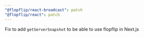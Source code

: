 ```yaml
---
"@flopflip/react-broadcast": patch
"@flopflip/react": patch
---
```


Fix to add `getServerSnapshot` to be able to use flopflip in Next.js
